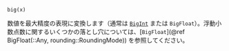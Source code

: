 ```
big(x)
```

数値を最大精度の表現に変換します（通常は [`BigInt`](@ref) または `BigFloat`）。浮動小数点数に関するいくつかの落とし穴については、[`BigFloat`](@ref BigFloat(::Any, rounding::RoundingMode)) を参照してください。
